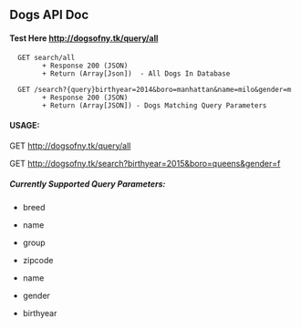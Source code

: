 ## Dogs API Doc

#### Test Here http://dogsofny.tk/query/all

      GET search/all
            + Response 200 (JSON)
            + Return (Array[Json])  - All Dogs In Database
        
      GET /search?{query}birthyear=2014&boro=manhattan&name=milo&gender=m
            + Response 200 (JSON)
            + Return (Array[JSON]) - Dogs Matching Query Parameters
        
#### USAGE:

GET http://dogsofny.tk/query/all

GET http://dogsofny.tk/search?birthyear=2015&boro=queens&gender=f

##### Currently Supported Query Parameters:

+ breed

+ name

+ group

+ zipcode

+ name

+ gender

+ birthyear
        
